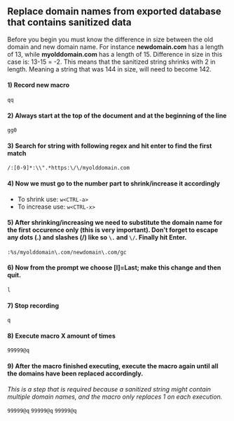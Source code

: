 ## Replace domain names from exported database that contains sanitized data

Before you begin you must know the difference in size between the old domain and new domain name.
For instance **newdomain.com** has a length of 13, while **myolddomain.com** has a length of 15.
Difference in size in this case is: 13-15 = -2.
This means that the sanitized string shrinks with 2 in length. Meaning a string that was 144 in size, will need to become 142.

#### 1) Record new macro
`qq`

#### 2) Always start at the top of the document and at the beginning of the line
`gg0`

#### 3) Search for string with following regex and hit enter to find the first match
`/:[0-9]*:\\".*https:\/\/myolddomain.com`

#### 4) Now we must go to the number part to shrink/increase it accordingly
  - To shrink use: `w<CTRL-a>`
  - To increase use: `w<CTRL-x>`
  
#### 5) After shrinking/increasing we need to substitute the domain name for the first occurence only (this is very important). Don't forget to escape any dots (.) and slashes (/) like so `\.` and `\/`. Finally hit Enter.
`:%s/myolddomain\.com/newdomain\.com/gc` <CR>

#### 6) Now from the prompt we choose [l]=Last; make this change and then quit.
`l`

#### 7) Stop recording
`q`

#### 8) Execute macro X amount of times
`99999@q`

#### 9) After the macro finished executing, execute the macro again until all the domains have been replaced accordingly.

_This is a step that is required because a sanitized string might contain multiple domain names, and the macro only replaces 1 on each execution._

`99999@q`
`99999@q`
`99999@q`
